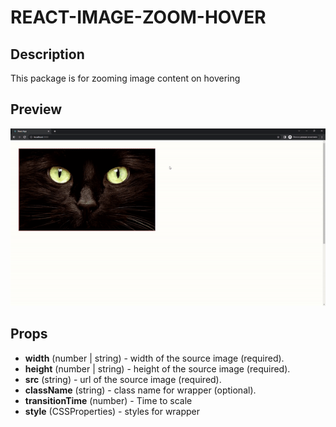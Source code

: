 # REACT-IMAGE-ZOOM-HOVER

## Description

This package is for zooming image content on hovering

## Preview

![Preview](/demo.gif)

## Props

- **width** (number | string) - width of the source image (required).
- **height** (number | string) - height of the source image (required).
- **src** (string) - url of the source image (required).
- **className** (string) - class name for wrapper (optional).
- **transitionTime** (number) - Time to scale
- **style** (CSSProperties) - styles for wrapper
